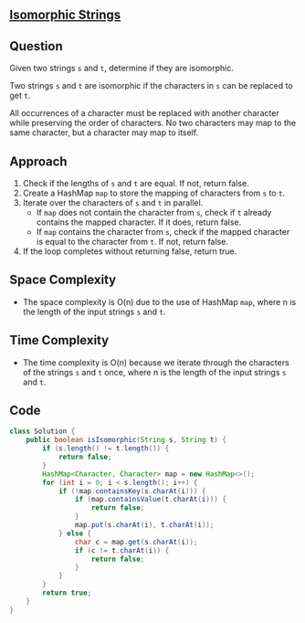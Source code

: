 
## [Isomorphic Strings](https://leetcode.com/problems/isomorphic-strings/description/?envType=daily-question&envId=2024-04-02)

## Question
Given two strings `s` and `t`, determine if they are isomorphic.

Two strings `s` and `t` are isomorphic if the characters in `s` can be replaced to get `t`.

All occurrences of a character must be replaced with another character while preserving the order of characters. No two characters may map to the same character, but a character may map to itself.

## Approach
1. Check if the lengths of `s` and `t` are equal. If not, return false.
2. Create a HashMap `map` to store the mapping of characters from `s` to `t`.
3. Iterate over the characters of `s` and `t` in parallel.
   - If `map` does not contain the character from `s`, check if `t` already contains the mapped character. If it does, return false.
   - If `map` contains the character from `s`, check if the mapped character is equal to the character from `t`. If not, return false.
4. If the loop completes without returning false, return true.

## Space Complexity
- The space complexity is O(n) due to the use of HashMap `map`, where n is the length of the input strings `s` and `t`.

## Time Complexity
- The time complexity is O(n) because we iterate through the characters of the strings `s` and `t` once, where n is the length of the input strings `s` and `t`.

## Code
```java
class Solution {
    public boolean isIsomorphic(String s, String t) {
        if (s.length() != t.length()) {
            return false;
        }
        HashMap<Character, Character> map = new HashMap<>();
        for (int i = 0; i < s.length(); i++) {
            if (!map.containsKey(s.charAt(i))) {
                if (map.containsValue(t.charAt(i))) {
                    return false;
                }
                map.put(s.charAt(i), t.charAt(i));
            } else {
                char c = map.get(s.charAt(i));
                if (c != t.charAt(i)) {
                    return false;
                }
            }
        }
        return true;
    }
}
